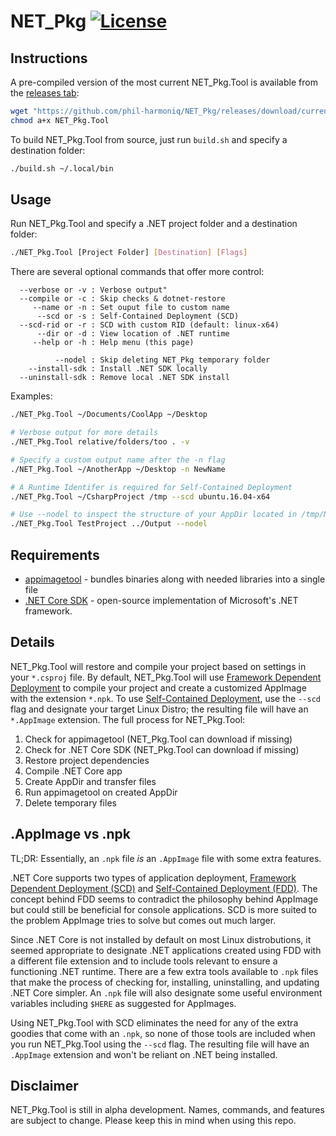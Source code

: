 # NET_Pkg [![License][License]](LICENSE.md)

[License]: https://img.shields.io/badge/License-MIT-blue.svg

## Instructions

A pre-compiled version of the most current NET_Pkg.Tool is available from the [releases tab](https://github.com/phil-harmoniq/NET_Pkg/releases):

```bash
wget "https://github.com/phil-harmoniq/NET_Pkg/releases/download/current/NET_Pkg.Tool"
chmod a+x NET_Pkg.Tool
```
To build NET_Pkg.Tool from source, just run `build.sh` and specify a destination folder:
```bash
./build.sh ~/.local/bin
```

## Usage

Run NET_Pkg.Tool and specify a .NET project folder and a destination folder:

```bash
./NET_Pkg.Tool [Project Folder] [Destination] [Flags]
```

There are several optional commands that offer more control:

```
  --verbose or -v : Verbose output"
  --compile or -c : Skip checks & dotnet-restore
     --name or -n : Set ouput file to custom name
      --scd or -s : Self-Contained Deployment (SCD)
  --scd-rid or -r : SCD with custom RID (default: linux-x64)
      --dir or -d : View location of .NET runtime
     --help or -h : Help menu (this page)

          --nodel : Skip deleting NET_Pkg temporary folder
    --install-sdk : Install .NET SDK locally
  --uninstall-sdk : Remove local .NET SDK install
```

Examples:

```bash
./NET_Pkg.Tool ~/Documents/CoolApp ~/Desktop
```

```bash
# Verbose output for more details
./NET_Pkg.Tool relative/folders/too . -v
```

```bash
# Specify a custom output name after the -n flag
./NET_Pkg.Tool ~/AnotherApp ~/Desktop -n NewName
```

```bash
# A Runtime Identifer is required for Self-Contained Deployment
./NET_Pkg.Tool ~/CsharpProject /tmp --scd ubuntu.16.04-x64
```

```bash
# Use --nodel to inspect the structure of your AppDir located in /tmp/NET_Pkg.Template
./NET_Pkg.Tool TestProject ../Output --nodel
```

## Requirements

* [appimagetool](https://github.com/probonopd/appimagekit/) - bundles binaries along with needed libraries into a single file
* [.NET Core SDK](https://www.microsoft.com/net/download/linux) - open-source implementation of Microsoft's .NET framework.

## Details

NET_Pkg.Tool will restore and compile your project based on settings in your `*.csproj` file. By default, NET_Pkg.Tool will use [Framework Dependent Deployment](https://docs.microsoft.com/en-us/dotnet/core/deploying/#framework-dependent-deployments-fdd) to compile your project and create a customized AppImage with the extension `*.npk`. To use [Self-Contained Deployment](https://docs.microsoft.com/en-us/dotnet/core/deploying/#self-contained-deployments-scd), use the `--scd` flag and designate your target Linux Distro; the resulting file will have an `*.AppImage` extension. The full process for NET_Pkg.Tool:

1. Check for appimagetool (NET_Pkg.Tool can download if missing)
2. Check for .NET Core SDK (NET_Pkg.Tool can download if missing)
3. Restore project dependencies
4. Compile .NET Core app
5. Create AppDir and transfer files
6. Run appimagetool on created AppDir
7. Delete temporary files

## .AppImage vs .npk

TL;DR: Essentially, an `.npk` file *is* an `.AppImage` file with some extra features.

.NET Core supports two types of application deployment, [Framework Dependent Deployment (SCD)](https://docs.microsoft.com/en-us/dotnet/core/deploying/#framework-dependent-deployments-fdd) and [Self-Contained Deployment (FDD)](https://docs.microsoft.com/en-us/dotnet/core/deploying/#self-contained-deployments-scd). The concept behind FDD seems to contradict the philosophy behind AppImage but could still be beneficial for console applications. SCD is more suited to the problem AppImage tries to solve but comes out much larger.

Since .NET Core is not installed by default on most Linux distrobutions, it seemed appropriate to designate .NET applications created using FDD with a different file extension and to include tools relevant to ensure a functioning .NET runtime. There are a few extra tools available to `.npk` files that make the process of checking for, installing, uninstalling, and updating .NET Core simpler. An `.npk` file will also designate some useful environment variables including `$HERE` as suggested for AppImages.

Using NET_Pkg.Tool with SCD eliminates the need for any of the extra goodies that come with an `.npk`, so none of those tools are included when you run NET_Pkg.Tool using the `--scd` flag. The resulting file will have an `.AppImage` extension and won't be reliant on .NET being installed.

## Disclaimer

NET_Pkg.Tool is still in alpha development. Names, commands, and features are subject to change. Please keep this in mind when using this repo.

